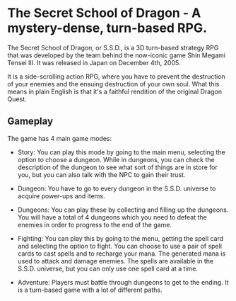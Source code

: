 # The Secret School of Dragon - A mystery-dense, turn-based RPG.

The Secret School of Dragon, or S.S.D., is a 3D turn-based strategy RPG that was developed by the team behind the now-iconic game Shin Megami Tensei III. It was released in Japan on December 4th, 2005.

It is a side-scrolling action RPG, where you have to prevent the destruction of your enemies and the ensuing destruction of your own soul. What this means in plain English is that it's a faithful rendition of the original Dragon Quest.

## Gameplay

The game has 4 main game modes:

*   Story: You can play this mode by going to the main menu, selecting the option to choose a dungeon. While in dungeons, you can check the description of the dungeon to see what sort of things are in store for you, but you can also talk with the NPC to gain their trust.
*   Dungeon: You have to go to every dungeon in the S.S.D. universe to acquire power-ups and items.
*   Dungeons: You can play these by collecting and filling up the dungeons. You will have a total of 4 dungeons which you need to defeat the enemies in order to progress to the end of the game.


*   Fighting: You can play this by going to the menu, getting the spell card and selecting the option to fight. You can choose to use a pair of spell cards to cast spells and to recharge your mana. The generated mana is used to attack and damage enemies. The spells are available in the S.S.D. universe, but you can only use one spell card at a time.
*   Adventure: Players must battle through dungeons to get to the ending. It is a turn-based game with a lot of different paths.
